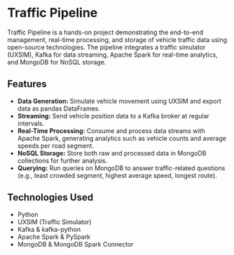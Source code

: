 # Traffic Pipeline

Traffic Pipeline is a hands-on project demonstrating the end-to-end management, real-time processing, and storage of vehicle traffic data using open-source technologies. The pipeline integrates a traffic simulator (UXSIM), Kafka for data streaming, Apache Spark for real-time analytics, and MongoDB for NoSQL storage.

## Features
- **Data Generation:** Simulate vehicle movement using UXSIM and export data as pandas DataFrames.
- **Streaming:** Send vehicle position data to a Kafka broker at regular intervals.
- **Real-Time Processing:** Consume and process data streams with Apache Spark, generating analytics such as vehicle counts and average speeds per road segment.
- **NoSQL Storage:** Store both raw and processed data in MongoDB collections for further analysis.
- **Querying:** Run queries on MongoDB to answer traffic-related questions (e.g., least crowded segment, highest average speed, longest route).

## Technologies Used
- Python
- UXSIM (Traffic Simulator)
- Kafka & kafka-python
- Apache Spark & PySpark
- MongoDB & MongoDB Spark Connector
